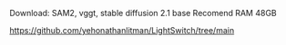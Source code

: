 Download: SAM2, vggt, stable diffusion 2.1 base
Recomend RAM 48GB

https://github.com/yehonathanlitman/LightSwitch/tree/main
